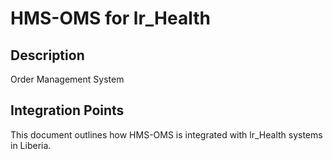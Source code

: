 # HMS-OMS for lr_Health

## Description

Order Management System

## Integration Points

This document outlines how HMS-OMS is integrated with lr_Health systems in Liberia.
